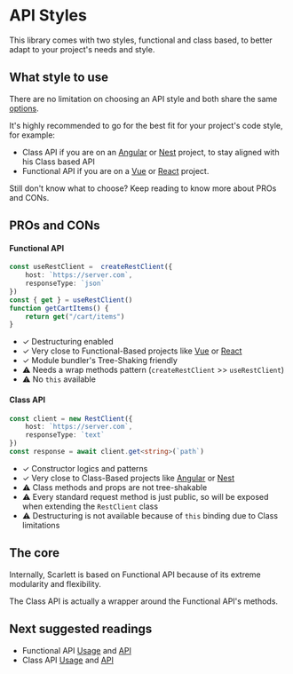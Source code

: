 # API Styles

This library comes with two styles, functional and class based, to better adapt to your project's needs and style.

## What style to use

There are no limitation on choosing an API style and both share the same [options](/api/request-options).

It's highly recommended to go for the best fit for your project's code style, for example:
* Class API if you are on an [Angular](https://angular.io/) or [Nest](https://nestjs.com/) project, to stay aligned with his Class based API
* Functional API if you are on a [Vue](https://vuejs.org/) or [React](https://react.dev/) project.

Still don't know what to choose? Keep reading to know more about PROs and CONs.

## PROs and CONs

#### Functional API

```typescript
const useRestClient =  createRestClient({
	host: `https://server.com`,
	responseType: `json`
})
const { get } = useRestClient()
function getCartItems() {
	return get("/cart/items")
}
```
 * ✓ Destructuring enabled
 * ✓ Very close to Functional-Based projects like [Vue](https://vuejs.org/) or [React](https://react.dev/)
 * ✓ Module bundler's Tree-Shaking friendly
 * ⚠️ Needs a wrap methods pattern (`createRestClient` >> `useRestClient`)
 * ⚠️ No `this` available

#### Class API

```typescript
const client = new RestClient({
	host: `https://server.com`,
	responseType: `text`
})
const response = await client.get<string>(`path`)
```
 * ✓ Constructor logics and patterns
 * ✓ Very close to Class-Based projects like [Angular](https://angular.io/) or [Nest](https://nestjs.com/)
 * ⚠️ Class methods and props are not tree-shakable
 * ⚠️ Every standard request method is just public, so will be exposed when extending the `RestClient` class
 * ⚠️ Destructuring is not available because of `this` binding due to Class limitations

## The core

Internally, Scarlett is based on Functional API because of its extreme modularity and flexibility.

The Class API is actually a wrapper around the Functional API's methods.

## Next suggested readings

* Functional API [Usage](/guide/functional) and [API](/api/functional)
* Class API [Usage](/guide/class) and [API](/api/class)